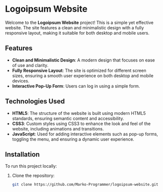 # Logoipsum Website

Welcome to the **Logoipsum Website** project! This is a simple yet effective website. The site features a clean and minimalistic design with a fully responsive layout, making it suitable for both desktop and mobile users.

## Features

- **Clean and Minimalistic Design**: A modern design that focuses on ease of use and clarity.
- **Fully Responsive Layout**: The site is optimized for different screen sizes, ensuring a smooth user experience on both desktop and mobile devices.
- **Interactive Pop-Up Form**: Users can log in using a simple form.

## Technologies Used

- **HTML5**: The structure of the website is built using modern HTML5 standards, ensuring semantic content and accessibility.
- **CSS3**: Custom styles using CSS3 to enhance the look and feel of the website, including animations and transitions.
- **JavaScript**: Used for adding interactive elements such as pop-up forms, toggling the menu, and ensuring a dynamic user experience.

## Installation

To run this project locally:

1. Clone the repository:
   ```bash
   git clone https://github.com/Marko-Programmer/logoipsum-website.git
